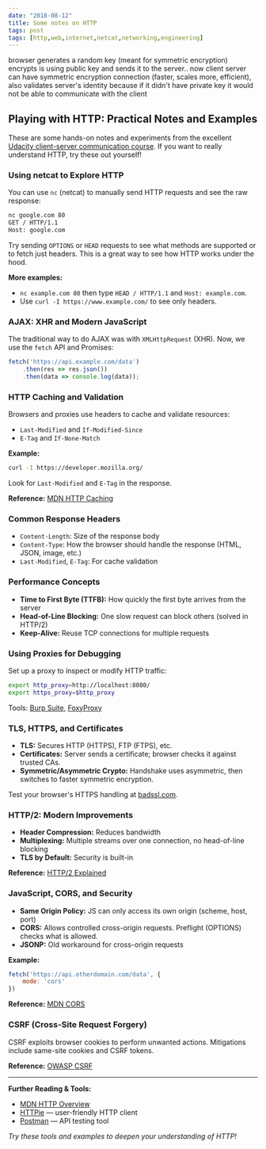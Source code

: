 ```yaml
---
date: "2018-08-12"
title: Some notes on HTTP
tags: post
tags: [http,web,internet,netcat,networking,engineering]
---
```


browser generates a random key (meant for symmetric encryption) encrypts is using public key and sends it to the server.. now client server can have symmetric encryption connection (faster, scales more, efficient), also validates server's identity because if it didn't have private key it would not be able to communicate with the client

## Playing with HTTP: Practical Notes and Examples

These are some hands-on notes and experiments from the excellent [Udacity client-server communication course](https://classroom.udacity.com/courses/ud897). If you want to really understand HTTP, try these out yourself!

### Using netcat to Explore HTTP

You can use `nc` (netcat) to manually send HTTP requests and see the raw response:

```sh
nc google.com 80
GET / HTTP/1.1
Host: google.com
```
Try sending `OPTIONS` or `HEAD` requests to see what methods are supported or to fetch just headers. This is a great way to see how HTTP works under the hood.

**More examples:**
- `nc example.com 80` then type `HEAD / HTTP/1.1` and `Host: example.com`.
- Use `curl -I https://www.example.com/` to see only headers.

### AJAX: XHR and Modern JavaScript

The traditional way to do AJAX was with `XMLHttpRequest` (XHR). Now, we use the `fetch` API and Promises:

```js
fetch('https://api.example.com/data')
    .then(res => res.json())
    .then(data => console.log(data));
```

### HTTP Caching and Validation

Browsers and proxies use headers to cache and validate resources:
- `Last-Modified` and `If-Modified-Since`
- `E-Tag` and `If-None-Match`

**Example:**
```sh
curl -I https://developer.mozilla.org/
```
Look for `Last-Modified` and `E-Tag` in the response.

**Reference:** [MDN HTTP Caching](https://developer.mozilla.org/en-US/docs/Web/HTTP/Caching)

### Common Response Headers

- `Content-Length`: Size of the response body
- `Content-Type`: How the browser should handle the response (HTML, JSON, image, etc.)
- `Last-Modified`, `E-Tag`: For cache validation

### Performance Concepts

- **Time to First Byte (TTFB):** How quickly the first byte arrives from the server
- **Head-of-Line Blocking:** One slow request can block others (solved in HTTP/2)
- **Keep-Alive:** Reuse TCP connections for multiple requests

### Using Proxies for Debugging

Set up a proxy to inspect or modify HTTP traffic:

```sh
export http_proxy=http://localhost:8080/
export https_proxy=$http_proxy
```
Tools: [Burp Suite](https://portswigger.net/burp), [FoxyProxy](https://getfoxyproxy.org/)

### TLS, HTTPS, and Certificates

- **TLS:** Secures HTTP (HTTPS), FTP (FTPS), etc.
- **Certificates:** Server sends a certificate; browser checks it against trusted CAs.
- **Symmetric/Asymmetric Crypto:** Handshake uses asymmetric, then switches to faster symmetric encryption.

Test your browser's HTTPS handling at [badssl.com](https://badssl.com/).

### HTTP/2: Modern Improvements

- **Header Compression:** Reduces bandwidth
- **Multiplexing:** Multiple streams over one connection, no head-of-line blocking
- **TLS by Default:** Security is built-in

**Reference:** [HTTP/2 Explained](https://http2.github.io/)

### JavaScript, CORS, and Security

- **Same Origin Policy:** JS can only access its own origin (scheme, host, port)
- **CORS:** Allows controlled cross-origin requests. Preflight (OPTIONS) checks what is allowed.
- **JSONP:** Old workaround for cross-origin requests

**Example:**
```js
fetch('https://api.otherdomain.com/data', {
    mode: 'cors'
})
```

**Reference:** [MDN CORS](https://developer.mozilla.org/en-US/docs/Web/HTTP/CORS)

### CSRF (Cross-Site Request Forgery)

CSRF exploits browser cookies to perform unwanted actions. Mitigations include same-site cookies and CSRF tokens.

**Reference:** [OWASP CSRF](https://owasp.org/www-community/attacks/csrf)

---

**Further Reading & Tools:**
- [MDN HTTP Overview](https://developer.mozilla.org/en-US/docs/Web/HTTP/Overview)
- [HTTPie](https://httpie.io/) — user-friendly HTTP client
- [Postman](https://www.postman.com/) — API testing tool

*Try these tools and examples to deepen your understanding of HTTP!*


